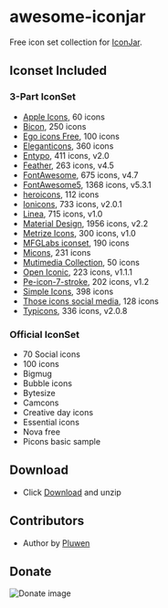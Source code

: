 # awesome-iconjar
Free icon set collection for [IconJar](https://geticonjar.com/).

## Iconset Included

### 3-Part IconSet
* [Apple Icons](http://www.webalys.com/), 60 icons
* [Bicon](http://bicon.lab.themebucket.net), 250 icons
* [Ego icons Free](http://www.ego-icons.com/), 100 icons
* [Eleganticons](https://github.com/josephnle/elegant-icons), 360 icons
* [Entypo](http://www.entypo.com/), 411 icons, v2.0
* [Feather](https://feathericons.com), 263 icons, v4.5
* [FontAwesome](https://github.com/FortAwesome/Font-Awesome), 675 icons, v4.7
* [FontAwesome5](https://fontawesome.com), 1368 icons, v5.3.1
* [heroicons](https://github.com/sschoger/heroicons-ui), 112 icons
* [Ionicons](https://github.com/driftyco/ionicons), 733 icons, v2.0.1
* [Linea](http://linea.io/), 715 icons, v1.0
* [Material Design](https://github.com/google/material-design-icons), 1956 icons, v2.2
* [Metrize Icons](http://www.alessioatzeni.com/metrize-icons/), 300 icons, v1.0
* [MFGLabs iconset](https://github.com/MfgLabs/mfglabs-iconset), 190 icons
* [Micons](https://dribbble.com/shots/2071168-231-Icon-Set), 231 icons
* [Mutimedia Collection](), 50 icons
* [Open Iconic](https://github.com/iconic/open-iconic), 223 icons, v1.1.1
* [Pe-icon-7-stroke](http://themes-pixeden.com/font-demos/7-stroke/), 202 icons, v1.2
* [Simple Icons](https://simpleicons.org/), 398 icons
* [Those icons social media](https://thoseicons.com/freebies), 128 icons
* [Typicons](https://github.com/stephenhutchings/typicons.font), 336 icons, v2.0.8

### Official IconSet
* 70 Social icons
* 100 icons
* Bigmug
* Bubble icons
* Bytesize
* Camcons
* Creative day icons
* Essential icons
* Nova free
* Picons basic sample

## Download
* Click [Download](https://github.com/pluwen/awesome-iconjar/archive/master.zip) and unzip

## Contributors
* Author by [Pluwen](https://twitter.com/pluwen)

## Donate

![Donate image](https://github.com/pluwen/awesome-iconjar/raw/master/donate.jpg "Thank you for your support!")
